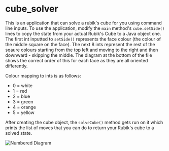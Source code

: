 # cube_solver

This is an application that can solve a rubik's cube for you using command line inputs.
To use the application, modify the `main` method's `cube.setSide()` lines to copy the state from your actual Rubik's Cube to a Java object one.
The first int inputted to `setSide()` represents the face colour (the colour of the middle square on the face).
The next 8 ints represent the rest of the sqaure colours starting from the top left and moving to the right and then downward - skipping the middle. The diagram at the bottom of the file shows the correct order of this for each face as they are all oriented differently.

Colour mapping to ints is as follows:

- 0 = white
- 1 = red
- 2 = blue
- 3 = green
- 4 = orange
- 5 = yellow

After creating the cube object, the `solveCube()` method gets run on it which prints the list of moves that you can do to return your Rubik's cube to a solved state.

![Numbered Diagram](https://github.com/jmcdona1d/cube_solver/blob/master/Resources/Numbered_Net_Good.png "Logo Title Text")
